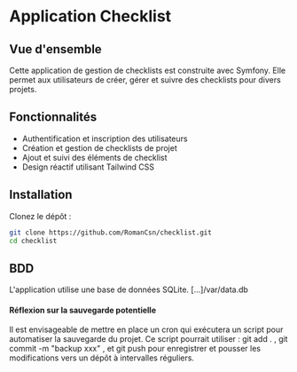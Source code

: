 # Application Checklist

## Vue d'ensemble

Cette application de gestion de checklists est construite avec Symfony. Elle permet aux utilisateurs de créer, gérer et suivre des checklists pour divers projets.

## Fonctionnalités

- Authentification et inscription des utilisateurs
- Création et gestion de checklists de projet
- Ajout et suivi des éléments de checklist
- Design réactif utilisant Tailwind CSS

## Installation

Clonez le dépôt :
   ```bash 
   git clone https://github.com/RomanCsn/checklist.git
   cd checklist
   ```

## BDD
L'application utilise une base de données SQLite. 
    [...]/var/data.db

#### Réflexion sur la sauvegarde potentielle

Il est envisageable de mettre en place un cron qui exécutera un script pour automatiser la sauvegarde du projet. Ce script pourrait utiliser : git add . , git commit -m "backup xxx" , et git push pour enregistrer et pousser les modifications vers un dépôt à intervalles réguliers.